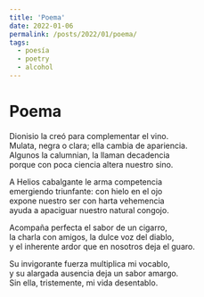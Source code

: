 ```yaml
---
title: 'Poema'
date: 2022-01-06
permalink: /posts/2022/01/poema/
tags:
  - poesía
  - poetry
  - alcohol
---
```


Poema
======
Dionisio la creó para complementar el vino.  
Mulata, negra o clara; ella cambia de apariencia.  
Algunos la calumnian, la llaman decadencia  
porque con poca ciencia altera nuestro sino.  

A Helios cabalgante le arma competencia  
emergiendo triunfante: con hielo en el ojo  
expone nuestro ser con harta vehemencia  
ayuda a apaciguar nuestro natural congojo.  

Acompaña perfecta el sabor de un cigarro,  
la charla con amigos, la dulce voz del diablo,  
y el inherente ardor que en nosotros deja el guaro.  

Su invigorante fuerza multiplica mi vocablo,  
y su alargada ausencia deja un sabor amargo.  
Sin ella, tristemente, mi vida desentablo.  
